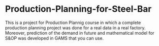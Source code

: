 # Production-Planning-for-Steel-Bar
This is a project for  Production Plannig course in which a complete production planning project was done for a real data in a real factory. Moreover, prediction of the demand in future and mathematical model for S&amp;OP was developed in GAMS that you can use.
